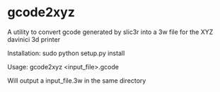 gcode2xyz
=========

A utility to convert gcode generated by slic3r into a 3w file for the XYZ davinici 3d printer

Installation:
sudo python setup.py install

Usage:
gcode2xyz <input_file>.gcode

Will output a input_file.3w in the same directory
